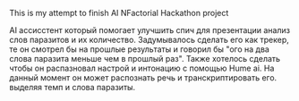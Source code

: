 This is my attempt to finish AI NFactorial Hackathon project

AI ассисстент который помогает улучшить спич для презентации анализ слов паразитов и их количество. Задумывалось сделать его как трекер, те он смотрел бы на прошлые результаты и говорил бы "ого на два слова паразита меньше чем в прошлый раз". Также хотелось сделать чтобы он распазновал настрой и интонацию с помощью Hume ai. На данный момент он может распознать речь и транскриптировать его. выделяя темп и слова паразиты. 
